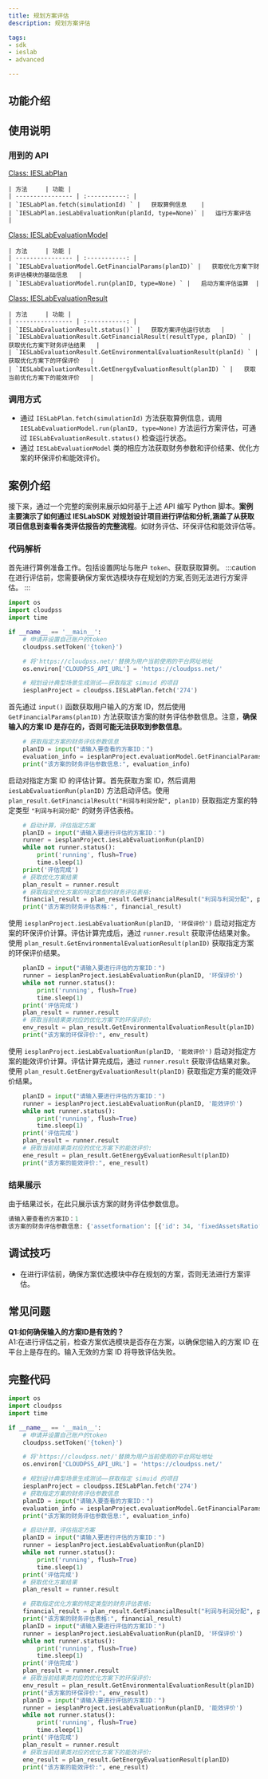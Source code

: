 ```yaml
---
title: 规划方案评估
description: 规划方案评估

tags:
- sdk
- ieslab
- advanced

---
```


## 功能介绍

## 使用说明

### 用到的 API

[Class: IESLabPlan](../../../70-api/50-ieslab/index.md#class-ieslabplan) 

    | 方法     | 功能 | 
    | ---------------- | :-----------: | 
    | `IESLabPlan.fetch(simulationId) ` |   获取算例信息    |
    | `IESLabPlan.iesLabEvaluationRun(planId, type=None)` |   运行方案评估    |

    
[Class: IESLabEvaluationModel](../../../70-api/50-ieslab/index.md#class-ieslabevaluationmodel) 

    | 方法     | 功能 | 
    | ---------------- | :-----------: | 
    | `IESLabEvaluationModel.GetFinancialParams(planID)` |   获取优化方案下财务评估模块的基础信息   |
    | `IESLabEvaluationModel.run(planID, type=None) ` |   启动方案评估运算  |

[Class: IESLabEvaluationResult](../../../70-api/50-ieslab/index.md#class-ieslabevaluationresult) 

    | 方法     | 功能 | 
    | ---------------- | :-----------: | 
    | `IESLabEvaluationResult.status()` |   获取方案评估运行状态   |
    | `IESLabEvaluationResult.GetFinancialResult(resultType, planID) ` |   获取优化方案下财务评估结果   |
    | `IESLabEvaluationResult.GetEnvironmentalEvaluationResult(planId) ` |   获取优化方案下的环保评价   |
    | `IESLabEvaluationResult.GetEnergyEvaluationResult(planID) ` |   获取当前优化方案下的能效评价   |


### 调用方式
+ 通过 `IESLabPlan.fetch(simulationId)` 方法获取算例信息，调用 `IESLabEvaluationModel.run(planID, type=None)` 方法运行方案评估，可通过 `IESLabEvaluationResult.status()` 检查运行状态。
+ 通过 `IESLabEvaluationModel` 类的相应方法获取财务参数和评价结果、优化方案的环保评价和能效评价。


## 案例介绍
接下来，通过一个完整的案例来展示如何基于上述 API 编写 Python 脚本。**案例主要演示了如何通过 IESLabSDK 对规划设计项目进行评估和分析,涵盖了从获取项目信息到查看各类评估报告的完整流程**。如财务评估、环保评估和能效评估等。



### 代码解析
首先进行算例准备工作。包括设置网址与账户 `token`、获取获取算例。
:::caution
在进行评估前，您需要确保方案优选模块存在规划的方案,否则无法进行方案评估。
:::
```python showLineNumbers
import os
import cloudpss
import time

if __name__ == '__main__':
    # 申请并设置自己账户的token
    cloudpss.setToken('{token}')  

    # 将'https://cloudpss.net/'替换为用户当前使用的平台网址地址
    os.environ['CLOUDPSS_API_URL'] = 'https://cloudpss.net/'

    # 规划设计典型场景生成测试——获取指定 simuid 的项目
    iesplanProject = cloudpss.IESLabPlan.fetch('274')
```
首先通过 `input()` 函数获取用户输入的方案 ID，然后使用 `GetFinancialParams(planID)` 方法获取该方案的财务评估参数信息。注意，**确保输入的方案 ID 是存在的，否则可能无法获取到参数信息**。
```python showLineNumbers
    # 获取指定方案的财务评估参数信息
    planID = input("请输入要查看的方案ID：")
    evaluation_info = iesplanProject.evaluationModel.GetFinancialParams(planID)
    print("该方案的财务评估参数信息:", evaluation_info) 
```      
启动对指定方案 ID 的评估计算。首先获取方案 ID，然后调用 `iesLabEvaluationRun(planID)` 方法启动评估。使用 `plan_result.GetFinancialResult("利润与利润分配", planID)` 获取指定方案的特定类型 `"利润与利润分配"` 的财务评估表格。
```python showLineNumbers
    # 启动计算，评估指定方案
    planID = input("请输入要进行评估的方案ID：")
    runner = iesplanProject.iesLabEvaluationRun(planID)
    while not runner.status():
        print('running', flush=True)
        time.sleep(1)
    print('评估完成')
    # 获取优化方案结果
    plan_result = runner.result
    # 获取指定优化方案的特定类型的财务评估表格:
    financial_result = plan_result.GetFinancialResult("利润与利润分配", planID)
    print("该方案的财务评估表格:", financial_result)
```    
使用 `iesplanProject.iesLabEvaluationRun(planID, '环保评价')` 启动对指定方案的环保评价计算。评估计算完成后，通过 `runner.result` 获取评估结果对象。使用 `plan_result.GetEnvironmentalEvaluationResult(planID)` 获取指定方案的环保评价结果。

```python showLineNumbers
    planID = input("请输入要进行评估的方案ID：")
    runner = iesplanProject.iesLabEvaluationRun(planID, '环保评价')
    while not runner.status():
        print('running', flush=True)
        time.sleep(1)
    print('评估完成')
    plan_result = runner.result
    # 获取当前结果类对应的优化方案下的环保评价:
    env_result = plan_result.GetEnvironmentalEvaluationResult(planID)
    print("该方案的环保评价:", env_result)    
```
使用 `iesplanProject.iesLabEvaluationRun(planID, '能效评价')` 启动对指定方案的能效评价计算。评估计算完成后，通过 `runner.result` 获取评估结果对象。使用 `plan_result.GetEnergyEvaluationResult(planID)` 获取指定方案的能效评价结果。
```python showLineNumbers
    planID = input("请输入要进行评估的方案ID：")
    runner = iesplanProject.iesLabEvaluationRun(planID, '能效评价')
    while not runner.status():
        print('running', flush=True)
        time.sleep(1)
    print('评估完成')
    plan_result = runner.result
    # 获取当前结果类对应的优化方案下的能效评价:
    ene_result = plan_result.GetEnergyEvaluationResult(planID)
    print("该方案的能效评价:", ene_result) 
```

### 结果展示
由于结果过长，在此只展示该方案的财务评估参数信息。
```python showLineNumbers
请输入要查看的方案ID：1
该方案的财务评估参数信息: {'assetformation': [{'id': 34, 'fixedAssetsRatio': '95', 'residualRrate': '5', 'depreciationPeriod': '15', 'reimbursementPeriod': '5', 'simu': 274, 'planId': 1}], 'productioncost': [{'id': 24, 'capacity': '4', 'annualSalary': '8', 'welfareFactor': '0', 'insuranceRate': '0.25', 'materialsExpenses': '5.0', 'otherExpenses': '1.0', 'simu': 274, 'planId': 1}], 'workingcapitalandfinancialexpenses': [{'id': 23, 'workingCapitalLoanRatio': '70', 'interestRateAndWorkingCapital': '4', 'annualARCirculationTimes': '12', 'annualStockCirculationTimes': '12', 'annualCashCirculationTimes': '12', 'annualAPCirculationTimes': '12', 'simu': 274, 'planId': 1}], 'projectcalculation': [{'id': 27, 'electricityVATRate': '18', 'steamSaleVATRate': '12', 'hotColdVATRate': '12', 'fuelBoughtVATRate': '10', 'materialBoughtVATRate': '17', 'legalAccumulationFundRate': '10', 'aleatoricAccumulationFundRate': '0', 'educationFeePlus': '5', 'localEducationPlus': '2', 'cityMaintenanceConstructionTaxTate': '5', 'corporateIncomeTaxRate': '25', 'basicDiscountRate': '8', 'simu': 274, 'planId': 1}]}
```

## 调试技巧
+ 在进行评估前，确保方案优选模块中存在规划的方案，否则无法进行方案评估。

## 常见问题
**Q1:如何确保输入的方案ID是有效的？**  
A1:在进行评估之前，检查方案优选模块是否存在方案，以确保您输入的方案 ID 在平台上是存在的。输入无效的方案 ID 将导致评估失败。

## 完整代码
```python showLineNumbers
import os
import cloudpss
import time

if __name__ == '__main__':
    # 申请并设置自己账户的token
    cloudpss.setToken('{token}')  

    # 将'https://cloudpss.net/'替换为用户当前使用的平台网址地址
    os.environ['CLOUDPSS_API_URL'] = 'https://cloudpss.net/'

    # 规划设计典型场景生成测试——获取指定 simuid 的项目
    iesplanProject = cloudpss.IESLabPlan.fetch('274')
    # 获取指定方案的财务评估参数信息
    planID = input("请输入要查看的方案ID：")
    evaluation_info = iesplanProject.evaluationModel.GetFinancialParams(planID)
    print("该方案的财务评估参数信息:", evaluation_info)    

    # 启动计算，评估指定方案
    planID = input("请输入要进行评估的方案ID：")
    runner = iesplanProject.iesLabEvaluationRun(planID)
    while not runner.status():
        print('running', flush=True)
        time.sleep(1)
    print('评估完成')
    # 获取优化方案结果
    plan_result = runner.result

    # 获取指定优化方案的特定类型的财务评估表格:
    financial_result = plan_result.GetFinancialResult("利润与利润分配", planID)
    print("该方案的财务评估表格:", financial_result) 
    planID = input("请输入要进行评估的方案ID：")
    runner = iesplanProject.iesLabEvaluationRun(planID, '环保评价')
    while not runner.status():
        print('running', flush=True)
        time.sleep(1)
    print('评估完成')
    plan_result = runner.result
    # 获取当前结果类对应的优化方案下的环保评价:
    env_result = plan_result.GetEnvironmentalEvaluationResult(planID)
    print("该方案的环保评价:", env_result)    
    planID = input("请输入要进行评估的方案ID：")
    runner = iesplanProject.iesLabEvaluationRun(planID, '能效评价')
    while not runner.status():
        print('running', flush=True)
        time.sleep(1)
    print('评估完成')
    plan_result = runner.result
    # 获取当前结果类对应的优化方案下的能效评价:
    ene_result = plan_result.GetEnergyEvaluationResult(planID)
    print("该方案的能效评价:", ene_result)  
```
